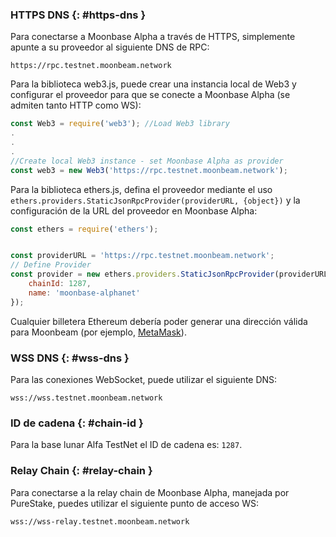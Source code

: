 ### HTTPS DNS  {: #https-dns } 

Para conectarse a Moonbase Alpha a través de HTTPS, simplemente apunte a su proveedor al siguiente DNS de RPC:

```
https://rpc.testnet.moonbeam.network
```

Para la biblioteca web3.js, puede crear una instancia local de Web3 y configurar el proveedor para que se conecte a Moonbase Alpha (se admiten tanto HTTP como WS):

```js
const Web3 = require('web3'); //Load Web3 library
.
.
.
//Create local Web3 instance - set Moonbase Alpha as provider
const web3 = new Web3('https://rpc.testnet.moonbeam.network'); 
```
Para la biblioteca ethers.js, defina el proveedor mediante el uso `ethers.providers.StaticJsonRpcProvider(providerURL, {object})` y la configuración de la URL del proveedor en Moonbase Alpha:

```js
const ethers = require('ethers');


const providerURL = 'https://rpc.testnet.moonbeam.network';
// Define Provider
const provider = new ethers.providers.StaticJsonRpcProvider(providerURL, {
    chainId: 1287,
    name: 'moonbase-alphanet'
});
```

Cualquier billetera Ethereum debería poder generar una dirección válida para Moonbeam (por ejemplo, [MetaMask](https://metamask.io/)).

### WSS DNS {: #wss-dns } 

Para las conexiones WebSocket, puede utilizar el siguiente DNS:

```
wss://wss.testnet.moonbeam.network
```

### ID de cadena {: #chain-id } 

Para la base lunar Alfa TestNet el ID de cadena es: `1287`.

### Relay Chain {: #relay-chain } 

Para conectarse a la relay chain de Moonbase Alpha, manejada por PureStake, puedes utilizar el siguiente punto de acceso WS:

```
wss://wss-relay.testnet.moonbeam.network
```